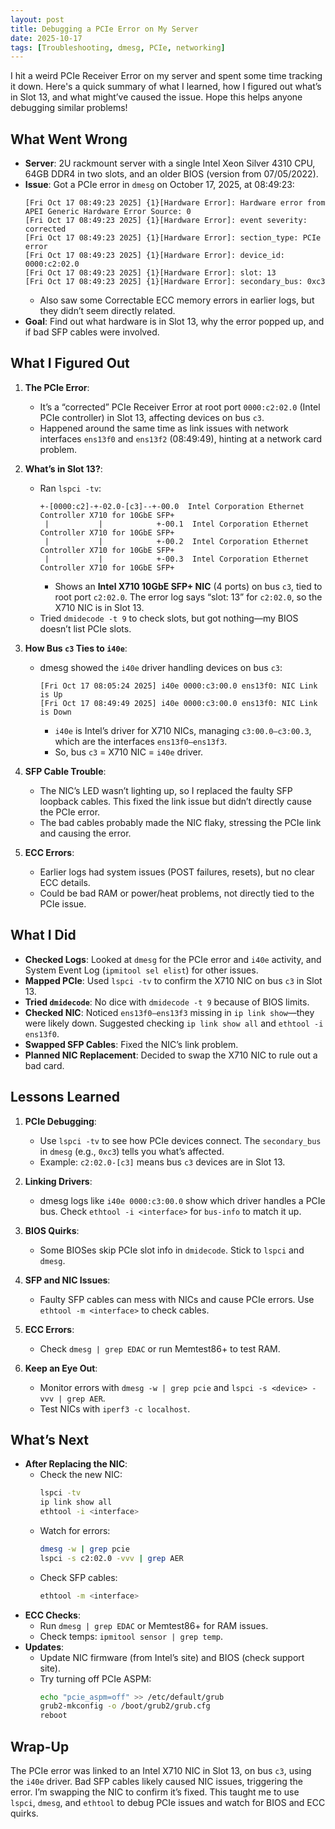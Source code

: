 ```yaml
---
layout: post
title: Debugging a PCIe Error on My Server
date: 2025-10-17
tags: [Troubleshooting, dmesg, PCIe, networking]
---
```


I hit a weird PCIe Receiver Error on my server and spent some time tracking it down. Here's a quick summary of what I learned, how I figured out what’s in Slot 13, and what might’ve caused the issue. Hope this helps anyone debugging similar problems!

## What Went Wrong

- **Server**: 2U rackmount server with a single Intel Xeon Silver 4310 CPU, 64GB DDR4 in two slots, and an older BIOS (version from 07/05/2022).
- **Issue**: Got a PCIe error in `dmesg` on October 17, 2025, at 08:49:23:
  ```
  [Fri Oct 17 08:49:23 2025] {1}[Hardware Error]: Hardware error from APEI Generic Hardware Error Source: 0
  [Fri Oct 17 08:49:23 2025] {1}[Hardware Error]: event severity: corrected
  [Fri Oct 17 08:49:23 2025] {1}[Hardware Error]: section_type: PCIe error
  [Fri Oct 17 08:49:23 2025] {1}[Hardware Error]: device_id: 0000:c2:02.0
  [Fri Oct 17 08:49:23 2025] {1}[Hardware Error]: slot: 13
  [Fri Oct 17 08:49:23 2025] {1}[Hardware Error]: secondary_bus: 0xc3
  ```
  - Also saw some Correctable ECC memory errors in earlier logs, but they didn’t seem directly related.
- **Goal**: Find out what hardware is in Slot 13, why the error popped up, and if bad SFP cables were involved.

## What I Figured Out

1. **The PCIe Error**:

   - It’s a “corrected” PCIe Receiver Error at root port `0000:c2:02.0` (Intel PCIe controller) in Slot 13, affecting devices on bus `c3`.
   - Happened around the same time as link issues with network interfaces `ens13f0` and `ens13f2` (08:49:49), hinting at a network card problem.

2. **What’s in Slot 13?**:

   - Ran `lspci -tv`:
     ```
     +-[0000:c2]-+-02.0-[c3]--+-00.0  Intel Corporation Ethernet Controller X710 for 10GbE SFP+
      |           |            +-00.1  Intel Corporation Ethernet Controller X710 for 10GbE SFP+
      |           |            +-00.2  Intel Corporation Ethernet Controller X710 for 10GbE SFP+
      |           |            +-00.3  Intel Corporation Ethernet Controller X710 for 10GbE SFP+
     ```
     - Shows an **Intel X710 10GbE SFP+ NIC** (4 ports) on bus `c3`, tied to root port `c2:02.0`. The error log says “slot: 13” for `c2:02.0`, so the X710 NIC is in Slot 13.
   - Tried `dmidecode -t 9` to check slots, but got nothing—my BIOS doesn’t list PCIe slots.

3. **How Bus `c3` Ties to `i40e`**:

   - dmesg showed the `i40e` driver handling devices on bus `c3`:
     ```
     [Fri Oct 17 08:05:24 2025] i40e 0000:c3:00.0 ens13f0: NIC Link is Up
     [Fri Oct 17 08:49:49 2025] i40e 0000:c3:00.0 ens13f0: NIC Link is Down
     ```
     - `i40e` is Intel’s driver for X710 NICs, managing `c3:00.0–c3:00.3`, which are the interfaces `ens13f0–ens13f3`.
     - So, bus `c3` = X710 NIC = `i40e` driver.

4. **SFP Cable Trouble**:

   - The NIC’s LED wasn’t lighting up, so I replaced the faulty SFP loopback cables. This fixed the link issue but didn’t directly cause the PCIe error.
   - The bad cables probably made the NIC flaky, stressing the PCIe link and causing the error.

5. **ECC Errors**:
   - Earlier logs had system issues (POST failures, resets), but no clear ECC details.
   - Could be bad RAM or power/heat problems, not directly tied to the PCIe issue.

## What I Did

- **Checked Logs**: Looked at `dmesg` for the PCIe error and `i40e` activity, and System Event Log (`ipmitool sel elist`) for other issues.
- **Mapped PCIe**: Used `lspci -tv` to confirm the X710 NIC on bus `c3` in Slot 13.
- **Tried `dmidecode`**: No dice with `dmidecode -t 9` because of BIOS limits.
- **Checked NIC**: Noticed `ens13f0–ens13f3` missing in `ip link show`—they were likely down. Suggested checking `ip link show all` and `ethtool -i ens13f0`.
- **Swapped SFP Cables**: Fixed the NIC’s link problem.
- **Planned NIC Replacement**: Decided to swap the X710 NIC to rule out a bad card.

## Lessons Learned

1. **PCIe Debugging**:

   - Use `lspci -tv` to see how PCIe devices connect. The `secondary_bus` in `dmesg` (e.g., `0xc3`) tells you what’s affected.
   - Example: `c2:02.0-[c3]` means bus `c3` devices are in Slot 13.

2. **Linking Drivers**:

   - dmesg logs like `i40e 0000:c3:00.0` show which driver handles a PCIe bus. Check `ethtool -i <interface>` for `bus-info` to match it up.

3. **BIOS Quirks**:

   - Some BIOSes skip PCIe slot info in `dmidecode`. Stick to `lspci` and `dmesg`.

4. **SFP and NIC Issues**:

   - Faulty SFP cables can mess with NICs and cause PCIe errors. Use `ethtool -m <interface>` to check cables.

5. **ECC Errors**:

   - Check `dmesg | grep EDAC` or run Memtest86+ to test RAM.

6. **Keep an Eye Out**:
   - Monitor errors with `dmesg -w | grep pcie` and `lspci -s <device> -vvv | grep AER`.
   - Test NICs with `iperf3 -c localhost`.

## What’s Next

- **After Replacing the NIC**:
  - Check the new NIC:
    ```bash
    lspci -tv
    ip link show all
    ethtool -i <interface>
    ```
  - Watch for errors:
    ```bash
    dmesg -w | grep pcie
    lspci -s c2:02.0 -vvv | grep AER
    ```
  - Check SFP cables:
    ```bash
    ethtool -m <interface>
    ```
- **ECC Checks**:
  - Run `dmesg | grep EDAC` or Memtest86+ for RAM issues.
  - Check temps: `ipmitool sensor | grep temp`.
- **Updates**:
  - Update NIC firmware (from Intel’s site) and BIOS (check support site).
  - Try turning off PCIe ASPM:
    ```bash
    echo "pcie_aspm=off" >> /etc/default/grub
    grub2-mkconfig -o /boot/grub2/grub.cfg
    reboot
    ```

## Wrap-Up

The PCIe error was linked to an Intel X710 NIC in Slot 13, on bus `c3`, using the `i40e` driver. Bad SFP cables likely caused NIC issues, triggering the error. I’m swapping the NIC to confirm it’s fixed. This taught me to use `lspci`, `dmesg`, and `ethtool` to debug PCIe issues and watch for BIOS and ECC quirks.
